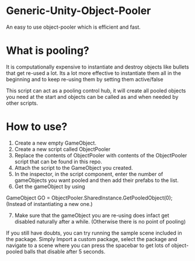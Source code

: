 # Generic-Unity-Object-Pooler
An easy to use object-pooler which is efficient and fast.

# What is pooling? 
It is computationally expensive to instantiate and destroy objects like bullets that get re-used a lot.
Its a lot more effective to instantiate them all in the beginning and to keep re-using them by setting them active/false

This script can act as a pooling control hub, it will create all pooled objects you need at the start and objects can be called as and when needed by other scripts.

# How to use?
1) Create a new empty GameObject.
2) Create a new script called ObjectPooler
3) Replace the contents of ObjectPooler with contents of the ObjectPooler script that can be found in this repo.
4) Attach the script to the GameObject you created.
5) In the inspector, in the script component, enter the number of gameObjects you want pooled and then add their prefabs to the list.
6) Get the gameObject by using 

GameObject GO = ObjectPooler.SharedInstance.GetPooledObject(0);
(Instead of instantiating a new one.)

7) Make sure that the gameObject you are re-using does infact get disabled naturally after a while.
(Otherwise there is no point of pooling)

If you still have doubts, you can try running the sample scene included in the package. Simply Import a custom package, select the package and navigate to a scene where you can press the spacebar to get lots of object-pooled balls that disable after 5 seconds.


